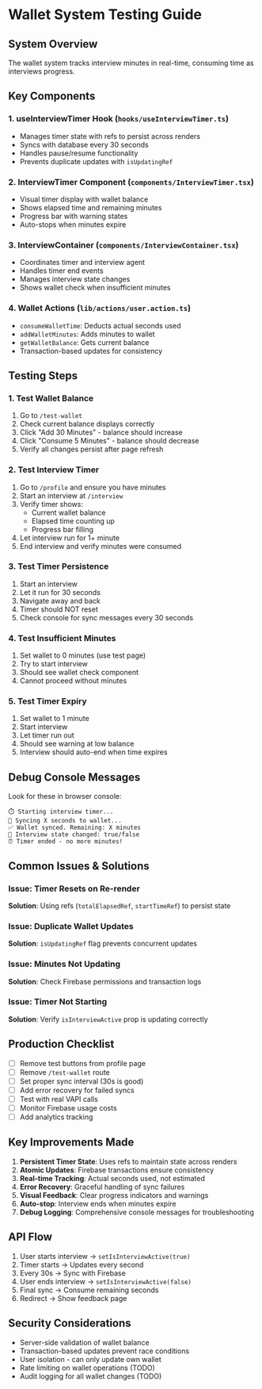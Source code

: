 # Wallet System Testing Guide

## System Overview
The wallet system tracks interview minutes in real-time, consuming time as interviews progress.

## Key Components

### 1. **useInterviewTimer Hook** (`hooks/useInterviewTimer.ts`)
- Manages timer state with refs to persist across renders
- Syncs with database every 30 seconds
- Handles pause/resume functionality
- Prevents duplicate updates with `isUpdatingRef`

### 2. **InterviewTimer Component** (`components/InterviewTimer.tsx`)
- Visual timer display with wallet balance
- Shows elapsed time and remaining minutes
- Progress bar with warning states
- Auto-stops when minutes expire

### 3. **InterviewContainer** (`components/InterviewContainer.tsx`)
- Coordinates timer and interview agent
- Handles timer end events
- Manages interview state changes
- Shows wallet check when insufficient minutes

### 4. **Wallet Actions** (`lib/actions/user.action.ts`)
- `consumeWalletTime`: Deducts actual seconds used
- `addWalletMinutes`: Adds minutes to wallet
- `getWalletBalance`: Gets current balance
- Transaction-based updates for consistency

## Testing Steps

### 1. Test Wallet Balance
1. Go to `/test-wallet`
2. Check current balance displays correctly
3. Click "Add 30 Minutes" - balance should increase
4. Click "Consume 5 Minutes" - balance should decrease
5. Verify all changes persist after page refresh

### 2. Test Interview Timer
1. Go to `/profile` and ensure you have minutes
2. Start an interview at `/interview`
3. Verify timer shows:
   - Current wallet balance
   - Elapsed time counting up
   - Progress bar filling
4. Let interview run for 1+ minute
5. End interview and verify minutes were consumed

### 3. Test Timer Persistence
1. Start an interview
2. Let it run for 30 seconds
3. Navigate away and back
4. Timer should NOT reset
5. Check console for sync messages every 30 seconds

### 4. Test Insufficient Minutes
1. Set wallet to 0 minutes (use test page)
2. Try to start interview
3. Should see wallet check component
4. Cannot proceed without minutes

### 5. Test Timer Expiry
1. Set wallet to 1 minute
2. Start interview
3. Let timer run out
4. Should see warning at low balance
5. Interview should auto-end when time expires

## Debug Console Messages

Look for these in browser console:

```
⏱️ Starting interview timer...
🔄 Syncing X seconds to wallet...
✅ Wallet synced. Remaining: X minutes
📍 Interview state changed: true/false
⏰ Timer ended - no more minutes!
```

## Common Issues & Solutions

### Issue: Timer Resets on Re-render
**Solution**: Using refs (`totalElapsedRef`, `startTimeRef`) to persist state

### Issue: Duplicate Wallet Updates
**Solution**: `isUpdatingRef` flag prevents concurrent updates

### Issue: Minutes Not Updating
**Solution**: Check Firebase permissions and transaction logs

### Issue: Timer Not Starting
**Solution**: Verify `isInterviewActive` prop is updating correctly

## Production Checklist

- [ ] Remove test buttons from profile page
- [ ] Remove `/test-wallet` route
- [ ] Set proper sync interval (30s is good)
- [ ] Add error recovery for failed syncs
- [ ] Test with real VAPI calls
- [ ] Monitor Firebase usage costs
- [ ] Add analytics tracking

## Key Improvements Made

1. **Persistent Timer State**: Uses refs to maintain state across renders
2. **Atomic Updates**: Firebase transactions ensure consistency
3. **Real-time Tracking**: Actual seconds used, not estimated
4. **Error Recovery**: Graceful handling of sync failures
5. **Visual Feedback**: Clear progress indicators and warnings
6. **Auto-stop**: Interview ends when minutes expire
7. **Debug Logging**: Comprehensive console messages for troubleshooting

## API Flow

1. User starts interview → `setIsInterviewActive(true)`
2. Timer starts → Updates every second
3. Every 30s → Sync with Firebase
4. User ends interview → `setIsInterviewActive(false)`
5. Final sync → Consume remaining seconds
6. Redirect → Show feedback page

## Security Considerations

- Server-side validation of wallet balance
- Transaction-based updates prevent race conditions
- User isolation - can only update own wallet
- Rate limiting on wallet operations (TODO)
- Audit logging for all wallet changes (TODO)
